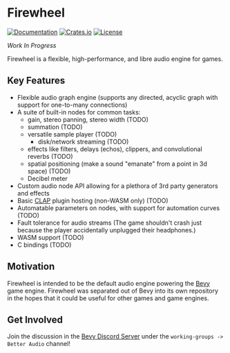 # Firewheel

[![Documentation](https://docs.rs/firewheel/badge.svg)](https://docs.rs/firewheel)
[![Crates.io](https://img.shields.io/crates/v/firewheel.svg)](https://crates.io/crates/firewheel)
[![License](https://img.shields.io/crates/l/firewheel.svg)](https://github.com/BillyDM/firewheel/blob/main/LICENSE)

*Work In Progress*

Firewheel is a flexible, high-performance, and libre audio engine for games.

## Key Features
* Flexible audio graph engine (supports any directed, acyclic graph with support for one-to-many connections)
* A suite of built-in nodes for common tasks:
    * gain, stereo panning, stereo width (TODO)
    * summation (TODO)
    * versatile sample player (TODO)
        * disk/network streaming (TODO)
    * effects like filters, delays (echos), clippers, and convolutional reverbs (TODO)
    * spatial positioning (make a sound "emanate" from a point in 3d space) (TODO)
    * Decibel meter
* Custom audio node API allowing for a plethora of 3rd party generators and effects
* Basic [CLAP](https://cleveraudio.org/) plugin hosting (non-WASM only) (TODO)
* Automatable parameters on nodes, with support for automation curves (TODO)
* Fault tolerance for audio streams (The game shouldn't crash just because the player accidentally unplugged their headphones.)
* WASM support (TODO)
* C bindings (TODO)

## Motivation

Firewheel is intended to be the default audio engine powering the [Bevy](https://bevyengine.org/) game engine. Firewheel was separated out of Bevy into its own repository in the hopes that it could be useful for other games and game engines.

## Get Involved

Join the discussion in the [Bevy Discord Server]() under the `working-groups -> Better Audio` channel!